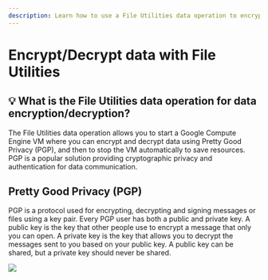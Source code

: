 ```yaml
---
description: Learn how to use a File Utilities data operation to encrypt and decrypt data.
---
```


# Encrypt/Decrypt data with File Utilities

## :bulb: What is the File Utilities data operation for data encryption/decryption?

The File Utilities data operation allows you to start a Google Compute Engine VM where you can encrypt and decrypt data using Pretty Good Privacy (PGP), and then to stop the VM automatically to save resources. PGP is a popular solution providing cryptographic privacy and authentication for data communication.

## Pretty Good Privacy (PGP)

PGP is a protocol used for encrypting, decrypting and signing messages or files using a key pair. Every PGP user has both a public and private key. A public key is the key that other people use to encrypt a message that only you can open. A private key is the key that allows you to decrypt the messages sent to you based on your public key. A public key can be shared, but a private key should never be shared.

![](../../../.gitbook/assets/private\_public\_key\_perso2.PNG)
